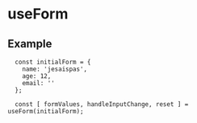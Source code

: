 # useForm

## Example

```
  const initialForm = {
    name: 'jesaispas',
    age: 12,
    email: ''
  };
  
  const [ formValues, handleInputChange, reset ] = useForm(initialForm);
```